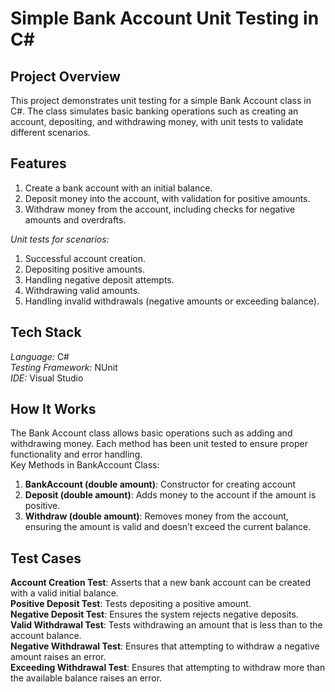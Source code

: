 # Simple Bank Account Unit Testing in C#

## Project Overview
This project demonstrates unit testing for a simple Bank Account class in C#. The class simulates basic banking operations such as creating an account, depositing, and withdrawing money, with unit tests to validate different scenarios.
## Features
1. Create a bank account with an initial balance. <br />
2. Deposit money into the account, with validation for positive amounts.<br />
3. Withdraw money from the account, including checks for negative amounts and overdrafts.<br />

*Unit tests for scenarios:* <br />
1. Successful account creation.<br />
2. Depositing positive amounts.<br />
3. Handling negative deposit attempts.<br />
4. Withdrawing valid amounts.<br />
5. Handling invalid withdrawals (negative amounts or exceeding balance).<br />


## Tech Stack
*Language:* C#<br />
*Testing Framework:*  NUnit<br />
*IDE:* Visual Studio<br />

## How It Works
The Bank Account class allows basic operations such as adding and withdrawing money. Each method has been unit tested to ensure proper functionality and error handling.<br />
Key Methods in BankAccount Class:<br />
1. **BankAccount (double amount)**: Constructor for creating account<br />
2. **Deposit (double amount)**: Adds money to the account if the amount is positive.<br />
3. **Withdraw (double amount)**: Removes money from the account, ensuring the amount is valid and doesn’t exceed the current balance.<br />


## Test Cases<br />
**Account Creation Test**: Asserts that a new bank account can be created with a valid initial balance.<br />
**Positive Deposit Test**: Tests depositing a positive amount.<br />
**Negative Deposit Test**: Ensures the system rejects negative deposits.<br />
**Valid Withdrawal Test**: Tests withdrawing an amount that is less than to the account balance.<br />
**Negative Withdrawal Test**: Ensures that attempting to withdraw a negative amount raises an error.<br />
**Exceeding Withdrawal Test**: Ensures that attempting to withdraw more than the available balance raises an error.
